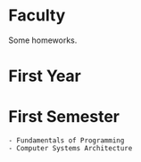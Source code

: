 # Faculty
Some homeworks.
# First Year
  # First Semester
    - Fundamentals of Programming
    - Computer Systems Architecture
